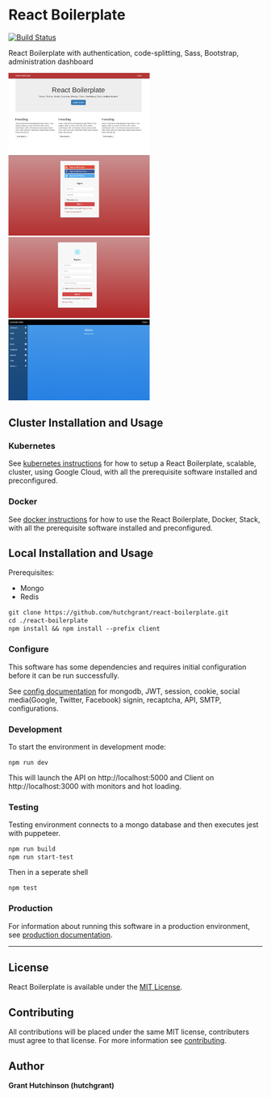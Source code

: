 # React Boilerplate

[![Build Status](https://travis-ci.org/hutchgrant/react-boilerplate.svg?branch=master)](https://travis-ci.org/hutchgrant/react-boilerplate)

React Boilerplate with authentication, code-splitting,
Sass, Bootstrap, administration dashboard

<a href="https://github.com/hutchgrant/react-boilerplate/raw/master/docs/screenshots/screen_home.png"><img src="./docs/screenshots/screen_home.png" width="280px"></a>
<a href="https://github.com/hutchgrant/react-boilerplate/raw/master/docs/screenshots/screen_login.png"><img src="./docs/screenshots/screen_login.png" width="280px"></a>
<a href="https://github.com/hutchgrant/react-boilerplate/raw/master/docs/screenshots/screen_register.png"><img src="./docs/screenshots/screen_register.png" width="280px"></a>
<a href="https://github.com/hutchgrant/react-boilerplate/raw/master/docs/screenshots/screen_admin.png"><img src="./docs/screenshots/screen_admin.png" width="280px"></a>

## Cluster Installation and Usage

### Kubernetes

See [kubernetes instructions](https://github.com/hutchgrant/react-boilerplate/blob/master/docs/README_K8.md) for how to setup a React Boilerplate, scalable, cluster, using Google Cloud, with all the prerequisite software installed and preconfigured.

### Docker

See [docker instructions](https://github.com/hutchgrant/react-boilerplate/blob/master/docs/README_DOCKER.md) for how to use the React Boilerplate, Docker, Stack, with all the prerequisite software installed and preconfigured.

## Local Installation and Usage

Prerequisites:

* Mongo
* Redis

```
git clone https://github.com/hutchgrant/react-boilerplate.git
cd ./react-boilerplate
npm install && npm install --prefix client
```

### Configure

This software has some dependencies and requires initial configuration before it
can be run successfully.

See
[config documentation](https://github.com/hutchgrant/react-boilerplate/blob/master/docs/README_CONFIG.md) for mongodb, JWT, session, cookie, social media(Google, Twitter,
Facebook) signin, recaptcha, API, SMTP, configurations.

### Development

To start the environment in development mode:

```
npm run dev
```

This will launch the API on http://localhost:5000 and Client on http://localhost:3000
with monitors and hot loading.

### Testing

Testing environment connects to a mongo database and then executes jest with puppeteer.

```
npm run build
npm run start-test
```

Then in a seperate shell

```
npm test
```

### Production

For information about running this software in a production environment, see
[production documentation](https://github.com/hutchgrant/react-boilerplate/blob/master/docs/README_PROD.md).

---

## License

React Boilerplate is available under the
[MIT License](https://github.com/hutchgrant/react-boilerplate/blob/master/LICENSE).

## Contributing

All contributions will be placed under the same MIT license, contributers must
agree to that license. For more information see
[contributing](https://github.com/hutchgrant/react-boilerplate/blob/master/CONTRIBUTING.md).

## Author

**Grant Hutchinson (hutchgrant)**
